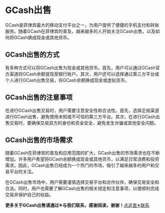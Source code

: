 # GCash出售

GCash是菲律宾最大的移动支付平台之一，为用户提供了便捷的手机支付和转账服务。随着GCash在菲律宾的普及，越来越多的人开始关注GCash出售，以及如何将GCash换成现金或其他货币。

## GCash出售的方式

有多种方式可以将GCash出售为现金或其他货币。首先，用户可以通过GCash官方渠道将GCash余额提现至银行账户。其次，用户还可以选择通过第三方平台或个人进行GCash出售交易，将GCash余额换成现金或虚拟货币。

## GCash出售的注意事项

在进行GCash出售交易时，用户需要注意安全性和合法性。首先，选择正规渠道进行GCash出售，避免使用未知或不可信的第三方平台。其次，在进行GCash出售交易时，要确保交易双方的身份和资金安全，避免发生诈骗或其他安全问题。

## GCash出售的市场需求

随着GCash在菲律宾的普及和应用范围的扩大，GCash出售的市场需求也在不断增加。许多用户希望将GCash余额换成现金或其他货币，以满足日常消费和投资需求。因此，GCash出售已经成为一个热门的市场，吸引了越来越多的用户和交易平台的关注。

在GCash出售市场中，用户需要谨慎选择交易平台和合作伙伴，确保交易安全和合法。同时，用户也需要了解GCash出售的相关规定和注意事项，以便顺利完成交易并保护自己的权益。

**更多关于GCash出售请通过✈与我们联系，感谢阅读，谢谢！**[点这里✈联系](https://gg.k02.cc)